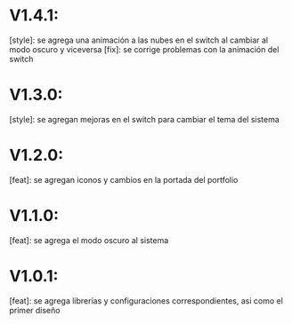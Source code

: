 # V1.4.1:

[style]: se agrega una animación a las nubes en el switch al cambiar al modo oscuro y viceversa
[fix]: se corrige problemas con la animación del switch

# V1.3.0:

[style]: se agregan mejoras en el switch para cambiar el tema del sistema

# V1.2.0:

[feat]: se agregan iconos y cambios en la portada del portfolio

# V1.1.0:

[feat]: se agrega el modo oscuro al sistema

# V1.0.1:

[feat]: se agrega librerías y configuraciones correspondientes, asi como el primer diseño